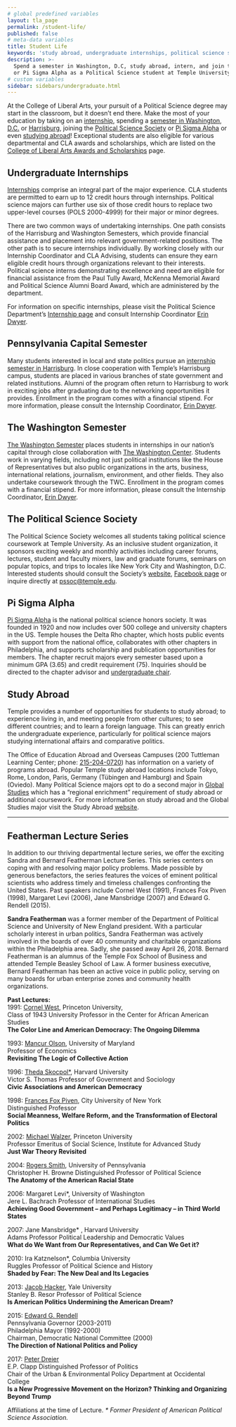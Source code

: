 ```yaml
---
# global predefined variables
layout: tla_page
permalink: /student-life/
published: false
# meta-data variables
title: Student Life
keywords: 'study abroad, undergraduate internships, political science society, Pi Sigma Alpha'
description: >-
  Spend a semester in Washington, D.C, study abroad, intern, and join the Political Science Society
  or Pi Sigma Alpha as a Political Science student at Temple University’s College of Liberal Arts.
# custom variables
sidebar: sidebars/undergraduate.html  
---
```

At the College of Liberal Arts, your pursuit of a Political Science degree may start in the classroom, but it doesn’t end there. Make the most of your education by taking on an [internship](#undergraduate-internships), spending a [semester in Washington, D.C.](#the-washington-semester) or [Harrisburg](#pennsylvania-capital-semester), joining the [Political Science Society](#the-political-science-society) or [Pi Sigma Alpha](#pi-sigma-alpha) or even [studying abroad](#study-abroad)! Exceptional students are also eligible for various departmental and CLA awards and scholarships, which are listed on the [College of Liberal Arts Awards and Scholarships](https://liberalarts.temple.edu/about-us/resources/awards-and-scholarships?field_awards_department_nid=4583&field_awards_academics_class_value=All) page.

## Undergraduate Internships
[Internships](https://www.cla.temple.edu/professional-development/internships/) comprise an integral part of the major experience. CLA students are permitted to earn up to 12 credit hours through internships. Political science majors  can further use six of those credit hours to replace two upper-level courses (POLS 2000-4999) for their major or minor degrees.

There are two common ways of undertaking internships. One path consists of the Harrisburg and Washington Semesters, which provide financial assistance and placement into relevant government-related positions. The other path is to secure internships individually. By working closely with our Internship Coordinator and CLA Advising, students can ensure they earn eligible credit hours through organizations relevant to their interests. Political science interns demonstrating excellence and need are eligible for financial assistance from the Paul Tully Award, McKenna Memorial Award and Political Science Alumni Board Award, which are administered by the department.

For information on specific internships, please visit the Political Science Department’s [Internship page](https://www.temple.edu/academics/degrees-programs/undegraduate-majors-minors/political-science-major-ba-pols/careers-internships-opportunities) and consult Internship Coordinator [Erin Dwyer](mailto:erin.dwyer@temple.edu).

## Pennsylvania Capital Semester
Many students interested in local and state politics pursue an [internship semester in Harrisburg](http://www.cla.temple.edu/institute-for-public-affairs/the-pennsylvania-capital-semester/). In close cooperation with Temple’s Harrisburg campus, students are placed in various branches of state government and related institutions. Alumni of the program often return to Harrisburg to work in exciting jobs after graduating due to the networking opportunities it provides. Enrollment in the program comes with a financial stipend. For more information, please consult the Internship Coordinator, [Erin Dwyer](mailto:erin.dwyer@temple.edu).

## The Washington Semester
[The Washington Semester](https://www.cla.temple.edu/institute-for-public-affairs/the-washington-semester/) places students in internships in our nation’s capital through close collaboration with [The Washington Center](https://twc.edu/). Students work in varying fields, including not just political institutions like the House of Representatives but also public organizations in the arts, business, international relations, journalism, environment, and other fields. They also undertake coursework through the TWC. Enrollment in the program comes with a financial stipend. For more information, please consult the Internship Coordinator, [Erin Dwyer](mailto:erin.dwyer@temple.edu).

## The Political Science Society
The Political Science Society welcomes all students taking political science coursework at Temple University. As an inclusive student organization, it sponsors exciting weekly and monthly activities including career forums, lectures, student and faculty mixers, law and graduate forums, seminars on popular topics, and trips to locales like New York City and Washington, D.C. Interested students should consult the Society’s [website](https://pssoc5.wixsite.com/temple), [Facebook page](https://www.facebook.com/TemplePSS/) or inquire directly at [pssoc@temple.edu](mailto:pssoc@temple.edu).

## Pi Sigma Alpha
[Pi Sigma Alpha](https://www.pisigmaalpha.org/) is the national political science honors society. It was founded in 1920 and now includes over 500 college and university chapters in the US. Temple houses the Delta Rho chapter, which hosts public events with support from the national office, collaborates with other chapters in Philadelphia, and supports scholarship and publication opportunities for members. The chapter recruit majors every semester based upon a minimum GPA (3.65) and credit requirement (75). Inquiries should be directed to the chapter advisor and [undergraduate chair](mailto:sean.yom@temple.edu).

## Study Abroad
Temple provides a number of opportunities for students to study abroad; to experience living in, and meeting people from other cultures; to see different countries; and to learn a foreign language. This can greatly enrich the undergraduate experience, particularly for political science majors studying international affairs and comparative politics. 

The Office of Education Abroad and Overseas Campuses (200 Tuttleman Learning Center; phone: [215-204-0720](tel:2152040720)) has information on a variety of programs abroad. Popular Temple study abroad locations include Tokyo, Rome, London, Paris, Germany (Tübingen and Hamburg) and Spain (Oviedo). Many Political Science majors opt to do a second major in [Global Studies](http://www.cla.temple.edu/global-studies/) which has a “regional enrichment” requirement of study abroad or additional coursework. For more information on study abroad and the Global Studies major visit the Study Abroad [website](http://studyabroad.temple.edu/).

___

## Featherman Lecture Series
In addition to our thriving departmental lecture series, we offer the exciting Sandra and Bernard Featherman Lecture Series. This series centers on coping with and resolving major policy problems. Made possible by generous benefactors, the series features the voices of eminent political scientists who address timely and timeless challenges confronting the United States. Past speakers include Cornel West (1991), Frances Fox Piven (1998), Margaret Levi (2006), Jane Mansbridge (2007) and Edward G. Rendell (2015).

**Sandra Featherman** was a former member of the Department of Political Science and University of New England president. With a particular scholarly interest in urban politics, Sandra Featherman was actively involved in the boards of over 40 community and charitable organizations within the Philadelphia area. Sadly, she passed away April 26, 2018. Bernard Featherman is an alumnus of the Temple Fox School of Business and attended Temple Beasley School of Law. A former business executive, Bernard Featherman has been an active voice in public policy, serving on many boards for urban enterprise zones and community health organizations.

**Past Lectures:**<br>
1991: [Cornel West](http://www.utsnyc.edu/faculty/faculty-directory/cornel-west), Princeton University, <br>
Class of 1943 University Professor in the Center for African American Studies <br>
**The Color Line and American Democracy: The Ongoing Dilemma** <br>

1993: [Mancur Olson](http://en.wikipedia.org/wiki/Mancur_Olson), University of Maryland <br>
Professor of Economics <br>
**Revisiting The Logic of Collective Action** <br>

1996: [Theda Skocpol*](http://scholar.harvard.edu/thedaskocpol), Harvard University <br>
Victor S. Thomas Professor of Government and Sociology <br>
**Civic Associations and American Democracy** <br>

1998: [Frances Fox Piven](http://www.gc.cuny.edu/Page-Elements/Academics-Research-Centers-Initiatives/Doctoral-Programs/Political-Science/Faculty), City University of New York <br>
Distinguished Professor <br>
**Social Meanness, Welfare Reform, and the Transformation of Electoral Politics** <br>

2002: [Michael Walzer](http://www.sss.ias.edu/faculty/walzer), Princeton University <br>
Professor Emeritus of Social Science, Institute for Advanced Study <br>
**Just War Theory Revisited** <br>

2004: [Rogers Smith](http://www.sas.upenn.edu/polisci/people/standing-faculty/rogers-smith), University of Pennsylvania <br>
Christopher H. Browne Distinguished Professor of Political Science <br>
**The Anatomy of the American Racial State** <br>

2006: Margaret Levi*, University of Washington <br>
Jere L. Bachrach Professor of International Studies <br>
**Achieving Good Government – and Perhaps Legitimacy – in Third World States** <br>

2007: Jane Mansbridge* , Harvard University <br>
Adams Professor Political Leadership and Democratic Values <br>
**What do We Want from Our Representatives, and Can We Get it?** <br>

2010: Ira Katznelson*, Columbia University <br>
Ruggles Professor of Political Science and History <br>
**Shaded by Fear: The New Deal and Its Legacies** <br>

2013: [Jacob Hacker](http://politicalscience.yale.edu/people/jacob-hacker), Yale University <br>
Stanley B. Resor Professor of Political Science <br>
**Is American Politics Undermining the American Dream?** <br>

2015: [Edward G. Rendell](http://www.edwardrendell.com/) <br>
Pennsylvania Governor (2003-2011) <br>
Philadelphia Mayor (1992-2000) <br>
Chairman, Democratic National Committee (2000) <br>
**The Direction of National Politics and Policy** <br>

2017: [Peter Dreier](http://www.peterdreier.com/about/) <br>
E.P. Clapp Distinguished Professor of Politics <br>
Chair of the Urban & Environmental Policy Department at Occidental College <br>
**Is a New Progressive Movement on the Horizon? Thinking and Organizing Beyond Trump** <br>

Affiliations at the time of Lecture.
_* Former President of American Political Science Association._
